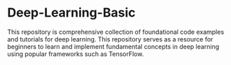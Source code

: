 # Deep-Learning-Basic
This repository is comprehensive collection of foundational code examples and tutorials for deep learning. This repository serves as a resource for beginners to learn and implement fundamental concepts in deep learning using popular frameworks such as TensorFlow.

